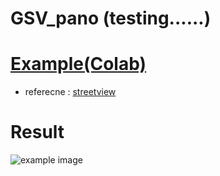 # GSV_pano (testing......)
# [Example(Colab)](https://colab.research.google.com/drive/1YKojmCzplROkUmQ0o-AlKD9OXKaEi6hi#scrollTo=0W1pCG13LJYC)
* referecne : [streetview](https://github.com/robolyst/streetview)
# Result
![example image](https://github.com/JAAAE/GSV_pano/blob/main/pano_example.jpg) 

